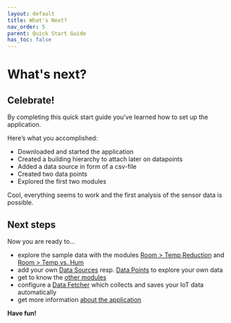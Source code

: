 ```yaml
---
layout: default
title: What's Next?
nav_order: 5
parent: Quick Start Guide
has_toc: false
---
```


# What's next?
## Celebrate!
By completing this quick start guide you’ve learned how to set up the application.

Here’s what you accomplished:
- Downloaded and started the application
- Created a building hierarchy to attach later on datapoints
- Added a data source in form of a csv-file
- Created two data points
- Explored the first two modules

Cool, everything seems to work and the first analysis of the sensor data is possible. 


## Next steps
Now you are ready to...
- explore the sample data with the modules  [Room > Temp Reduction](https://hslu-ige-laes.github.io/lcm/docs/modules/roomTempReduction) and [Room > Temp vs. Hum](https://hslu-ige-laes.github.io/lcm/docs/modules/roomTempHum)
- add your own [Data Sources](https://hslu-ige-laes.github.io/lcm/docs/settings/dataSources/) resp. [Data Points](https://hslu-ige-laes.github.io/lcm/docs/settings/dataPoints/) to explore your own data
- get to know the [other modules](https://hslu-ige-laes.github.io/lcm/docs/modules)
- configure a [Data Fetcher](https://hslu-ige-laes.github.io/lcm/docs/installation/dataFetcher/) which collects and saves your IoT data automatically
- get more information [about the application](https://hslu-ige-laes.github.io/lcm/docs/about)

**Have fun!**


